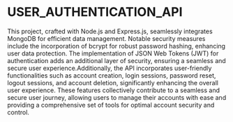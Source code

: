 # USER_AUTHENTICATION_API

This project, crafted with Node.js and Express.js, seamlessly integrates MongoDB for efficient data management. Notable security measures include the incorporation of bcrypt for robust password hashing, enhancing user data protection. The implementation of JSON Web Tokens (JWT) for authentication adds an additional layer of security, ensuring a seamless and secure user experience.Additionally, the API incorporates user-friendly functionalities such as account creation, login sessions, password reset, logout sessions, and account deletion, significantly enhancing the overall user experience. These features collectively contribute to a seamless and secure user journey, allowing users to
manage their accounts with ease and providing a comprehensive set of tools for optimal account security and control.
